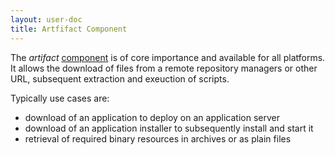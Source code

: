 ```yaml
---
layout: user-doc
title: Artfifact Component
---
```


The _artifact_ [component](./components.html) is of core importance and
available for all platforms. It allows the download of files from a remote
repository managers or other URL, subsequent extraction and exeuction of scripts.

Typically use cases are:

- download of an application to deploy on an application server
- download of an application installer to subsequently install and start it
- retrieval of required binary resources in archives or as plain files 

